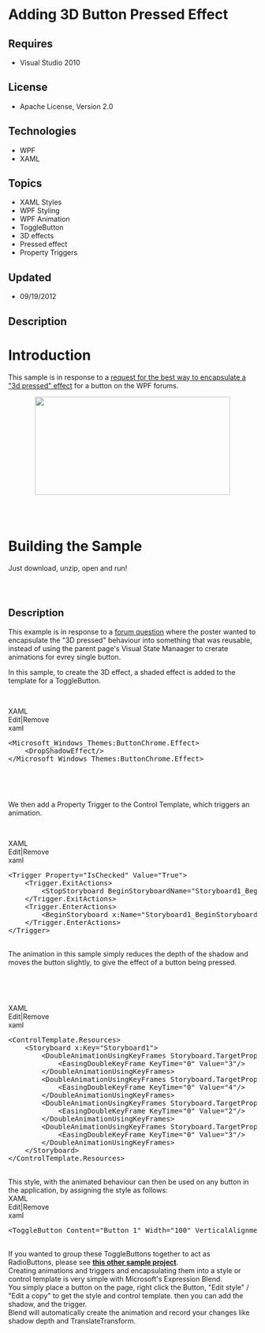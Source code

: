 # Adding 3D Button Pressed Effect
## Requires
- Visual Studio 2010
## License
- Apache License, Version 2.0
## Technologies
- WPF
- XAML
## Topics
- XAML Styles
- WPF Styling
- WPF Animation
- ToggleButton
- 3D effects
- Pressed effect
- Property Triggers
## Updated
- 09/19/2012
## Description

<h1>Introduction</h1>
<p>This sample is in response to a <a href="http://social.msdn.microsoft.com/Forums/en/wpf/thread/04dce23e-37a2-4ff0-bdc6-5c61020d15e8">
request for the best way to encapsulate a &quot;3d pressed&quot; effect</a> for a button on the WPF forums.</p>
<p><img id="65677" src="http://i1.code.msdn.s-msft.com/adding-3d-button-pressed-7f16ab26/image/file/65677/1/toggleshadow.png" alt="" width="396" height="199" style="margin-right:auto; margin-left:auto; display:block">&nbsp;</p>
<p>&nbsp;</p>
<h1><span>Building the Sample</span></h1>
<p>Just download, unzip, open and run!</p>
<p>&nbsp;</p>
<h1><span style="font-size:20px">Description</span></h1>
<p>This example is in response to a <a href="http://social.msdn.microsoft.com/Forums/en/wpf/thread/04dce23e-37a2-4ff0-bdc6-5c61020d15e8">
forum question</a> where the poster wanted to encapsulate the &quot;3D pressed&quot; behaviour into something that was reusable, instead of using the parent page's Visual State Manaager to crerate animations for evrey single button.</p>
<p>In this sample, to create the 3D effect, a shaded effect is added to the template for a ToggleButton.</p>
<p>&nbsp;</p>
<div class="scriptcode">
<div class="pluginEditHolder" pluginCommand="mceScriptCode">
<div class="title"><span>XAML</span></div>
<div class="pluginLinkHolder"><span class="pluginEditHolderLink">Edit</span>|<span class="pluginRemoveHolderLink">Remove</span></div>
<span class="hidden">xaml</span>

<div class="preview">
<pre class="js">&lt;Microsoft_Windows_Themes:ButtonChrome.Effect&gt;&nbsp;
&nbsp;&nbsp;&nbsp;&nbsp;&lt;DropShadowEffect/&gt;&nbsp;
&lt;/Microsoft_Windows_Themes:ButtonChrome.Effect&gt;</pre>
</div>
</div>
</div>
<div class="endscriptcode">&nbsp;</div>
<p>&nbsp;</p>
<p>We then add a Property Trigger to the Control Template, which triggers an animation.</p>
<p>&nbsp;</p>
<div class="scriptcode">
<div class="pluginEditHolder" pluginCommand="mceScriptCode">
<div class="title"><span>XAML</span></div>
<div class="pluginLinkHolder"><span class="pluginEditHolderLink">Edit</span>|<span class="pluginRemoveHolderLink">Remove</span></div>
<span class="hidden">xaml</span>

<div class="preview">
<pre class="js">&lt;Trigger&nbsp;Property=<span class="js__string">&quot;IsChecked&quot;</span>&nbsp;Value=<span class="js__string">&quot;True&quot;</span>&gt;&nbsp;
&nbsp;&nbsp;&nbsp;&nbsp;&lt;Trigger.ExitActions&gt;&nbsp;
&nbsp;&nbsp;&nbsp;&nbsp;&nbsp;&nbsp;&nbsp;&nbsp;&lt;StopStoryboard&nbsp;BeginStoryboardName=<span class="js__string">&quot;Storyboard1_BeginStoryboard&quot;</span>/&gt;&nbsp;
&nbsp;&nbsp;&nbsp;&nbsp;&lt;/Trigger.ExitActions&gt;&nbsp;
&nbsp;&nbsp;&nbsp;&nbsp;&lt;Trigger.EnterActions&gt;&nbsp;
&nbsp;&nbsp;&nbsp;&nbsp;&nbsp;&nbsp;&nbsp;&nbsp;&lt;BeginStoryboard&nbsp;x:Name=<span class="js__string">&quot;Storyboard1_BeginStoryboard&quot;</span>&nbsp;Storyboard=<span class="js__string">&quot;{StaticResource&nbsp;Storyboard1}&quot;</span>/&gt;&nbsp;
&nbsp;&nbsp;&nbsp;&nbsp;&lt;/Trigger.EnterActions&gt;&nbsp;
&lt;/Trigger&gt;</pre>
</div>
</div>
</div>
<div class="endscriptcode">&nbsp;</div>
<div class="endscriptcode">The animation in this sample simply&nbsp;reduces the depth of the shadow and moves the button slightly, to give the effect of a button being pressed.</div>
<p>&nbsp;</p>
<p>&nbsp;</p>
<div class="scriptcode">
<div class="pluginEditHolder" pluginCommand="mceScriptCode">
<div class="title"><span>XAML</span></div>
<div class="pluginLinkHolder"><span class="pluginEditHolderLink">Edit</span>|<span class="pluginRemoveHolderLink">Remove</span></div>
<span class="hidden">xaml</span>

<div class="preview">
<pre class="js">&lt;ControlTemplate.Resources&gt;&nbsp;
&nbsp;&nbsp;&nbsp;&nbsp;&lt;Storyboard&nbsp;x:Key=<span class="js__string">&quot;Storyboard1&quot;</span>&gt;&nbsp;
&nbsp;&nbsp;&nbsp;&nbsp;&nbsp;&nbsp;&nbsp;&nbsp;&lt;DoubleAnimationUsingKeyFrames&nbsp;Storyboard.TargetProperty=<span class="js__string">&quot;(UIElement.Effect).(DropShadowEffect.BlurRadius)&quot;</span>&nbsp;Storyboard.TargetName=<span class="js__string">&quot;Chrome&quot;</span>&gt;&nbsp;
&nbsp;&nbsp;&nbsp;&nbsp;&nbsp;&nbsp;&nbsp;&nbsp;&nbsp;&nbsp;&nbsp;&nbsp;&lt;EasingDoubleKeyFrame&nbsp;KeyTime=<span class="js__string">&quot;0&quot;</span>&nbsp;Value=<span class="js__string">&quot;3&quot;</span>/&gt;&nbsp;
&nbsp;&nbsp;&nbsp;&nbsp;&nbsp;&nbsp;&nbsp;&nbsp;&lt;/DoubleAnimationUsingKeyFrames&gt;&nbsp;
&nbsp;&nbsp;&nbsp;&nbsp;&nbsp;&nbsp;&nbsp;&nbsp;&lt;DoubleAnimationUsingKeyFrames&nbsp;Storyboard.TargetProperty=<span class="js__string">&quot;(UIElement.RenderTransform).(TransformGroup.Children)[3].(TranslateTransform.X)&quot;</span>&nbsp;Storyboard.TargetName=<span class="js__string">&quot;Chrome&quot;</span>&gt;&nbsp;
&nbsp;&nbsp;&nbsp;&nbsp;&nbsp;&nbsp;&nbsp;&nbsp;&nbsp;&nbsp;&nbsp;&nbsp;&lt;EasingDoubleKeyFrame&nbsp;KeyTime=<span class="js__string">&quot;0&quot;</span>&nbsp;Value=<span class="js__string">&quot;4&quot;</span>/&gt;&nbsp;
&nbsp;&nbsp;&nbsp;&nbsp;&nbsp;&nbsp;&nbsp;&nbsp;&lt;/DoubleAnimationUsingKeyFrames&gt;&nbsp;
&nbsp;&nbsp;&nbsp;&nbsp;&nbsp;&nbsp;&nbsp;&nbsp;&lt;DoubleAnimationUsingKeyFrames&nbsp;Storyboard.TargetProperty=<span class="js__string">&quot;(UIElement.RenderTransform).(TransformGroup.Children)[3].(TranslateTransform.Y)&quot;</span>&nbsp;Storyboard.TargetName=<span class="js__string">&quot;Chrome&quot;</span>&gt;&nbsp;
&nbsp;&nbsp;&nbsp;&nbsp;&nbsp;&nbsp;&nbsp;&nbsp;&nbsp;&nbsp;&nbsp;&nbsp;&lt;EasingDoubleKeyFrame&nbsp;KeyTime=<span class="js__string">&quot;0&quot;</span>&nbsp;Value=<span class="js__string">&quot;2&quot;</span>/&gt;&nbsp;
&nbsp;&nbsp;&nbsp;&nbsp;&nbsp;&nbsp;&nbsp;&nbsp;&lt;/DoubleAnimationUsingKeyFrames&gt;&nbsp;
&nbsp;&nbsp;&nbsp;&nbsp;&nbsp;&nbsp;&nbsp;&nbsp;&lt;DoubleAnimationUsingKeyFrames&nbsp;Storyboard.TargetProperty=<span class="js__string">&quot;(UIElement.Effect).(DropShadowEffect.ShadowDepth)&quot;</span>&nbsp;Storyboard.TargetName=<span class="js__string">&quot;Chrome&quot;</span>&gt;&nbsp;
&nbsp;&nbsp;&nbsp;&nbsp;&nbsp;&nbsp;&nbsp;&nbsp;&nbsp;&nbsp;&nbsp;&nbsp;&lt;EasingDoubleKeyFrame&nbsp;KeyTime=<span class="js__string">&quot;0&quot;</span>&nbsp;Value=<span class="js__string">&quot;3&quot;</span>/&gt;&nbsp;
&nbsp;&nbsp;&nbsp;&nbsp;&nbsp;&nbsp;&nbsp;&nbsp;&lt;/DoubleAnimationUsingKeyFrames&gt;&nbsp;
&nbsp;&nbsp;&nbsp;&nbsp;&lt;/Storyboard&gt;&nbsp;
&lt;/ControlTemplate.Resources&gt;</pre>
</div>
</div>
</div>
<div class="endscriptcode">&nbsp;</div>
<div class="endscriptcode">This style, with the animated behaviour can then be used on any button in the application, by assigning the style as follows:</div>
<div class="scriptcode">
<div class="pluginEditHolder" pluginCommand="mceScriptCode">
<div class="title"><span>XAML</span></div>
<div class="pluginLinkHolder"><span class="pluginEditHolderLink">Edit</span>|<span class="pluginRemoveHolderLink">Remove</span></div>
<span class="hidden">xaml</span>

<div class="preview">
<pre class="js">&lt;ToggleButton&nbsp;Content=<span class="js__string">&quot;Button&nbsp;1&quot;</span>&nbsp;Width=<span class="js__string">&quot;100&quot;</span>&nbsp;VerticalAlignment=<span class="js__string">&quot;Center&quot;</span>&nbsp;Style=<span class="js__string">&quot;{DynamicResource&nbsp;ToggleButtonStyle1}&quot;</span>&nbsp;/&gt;</pre>
</div>
</div>
</div>
<div class="endscriptcode">&nbsp;</div>
<div class="endscriptcode">If you wanted to group these ToggleButtons together to act as RadioButtons, please see
<strong><a href="http://code.msdn.microsoft.com/Grouping-ToggleButtons-and-aa4838e7">this other sample project</a></strong>.</div>
<div class="endscriptcode"></div>
<div class="endscriptcode">Creating animations and triggers and encapsulating them into a style or control template&nbsp;is very simple with Microsoft's Expression Blend.</div>
<div class="endscriptcode"></div>
<div class="endscriptcode">You simply place a button on the page, right click the Button, &quot;Edit style&quot; / &quot;Edit a copy&quot; to get the style and control template. then you can add the shadow, and the trigger.</div>
<div class="endscriptcode"></div>
<div class="endscriptcode">Blend will automatically create the animation and record your changes like shadow depth and TranslateTransform.</div>
<p>&nbsp;</p>
<p>&nbsp;</p>
<p><img src="http://213.163.64.28/aniThanks1.gif" alt="" style="margin-right:auto; margin-left:auto; display:block"></p>
